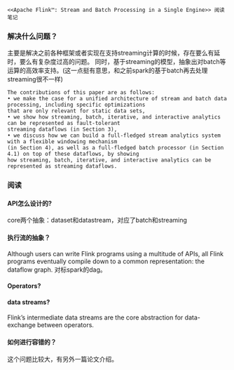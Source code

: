 ```
<<Apache Flink™: Stream and Batch Processing in a Single Engine>> 阅读笔记
```
### 解决什么问题？
主要是解决之前各种框架或者实现在支持streaming计算的时候，存在要么有延时，要么有复杂度过高的问题。
同时，基于streaming的模型，抽象出对batch等运算的高效率支持。(这一点挺有意思，和之前spark的基于batch再去处理streaming很不一样)

```
The contributions of this paper are as follows:
• we make the case for a unified architecture of stream and batch data processing, including specific optimizations
that are only relevant for static data sets,
• we show how streaming, batch, iterative, and interactive analytics can be represented as fault-tolerant
streaming dataflows (in Section 3),
• we discuss how we can build a full-fledged stream analytics system with a flexible windowing mechanism
(in Section 4), as well as a full-fledged batch processor (in Section 4.1) on top of these dataflows, by showing
how streaming, batch, iterative, and interactive analytics can be represented as streaming dataflows.
```
### 阅读
#### API怎么设计的?
core两个抽象：dataset和datastream，对应了batch和streaming

#### 执行流的抽象？
Although users can write Flink programs using a multitude of APIs, all Flink programs eventually compile down to a common representation: the dataflow graph.
对标spark的dag。

#### Operators?

#### data streams?
Flink’s intermediate data streams are the core abstraction for data-exchange between operators.

#### 如何进行容错的？
这个问题比较大，有另外一篇论文介绍。